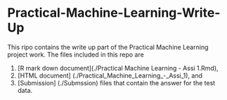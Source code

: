 # Practical-Machine-Learning-Write-Up

This ripo contains the write up part of the Practical Machine Learning project work. The files included in this repo are 
1) [R mark down document](./Practical Machine Learning - Assi 1.Rmd), 
2) [HTML document] (./Practical_Machine_Learning_-_Assi_1), and 
3) [Submission] (./Submssion) files that contain the answer for the test data. 
